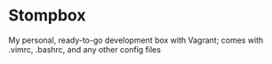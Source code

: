 Stompbox
=======

My personal, ready-to-go development box with Vagrant; comes with .vimrc, .bashrc, and any other config files

